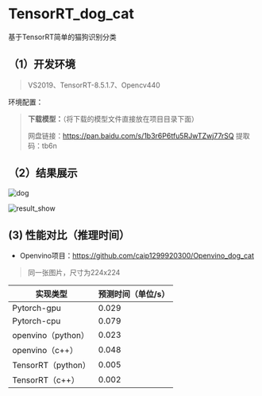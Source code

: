 # TensorRT_dog_cat
基于TensorRT简单的猫狗识别分类

## （1）开发环境

> VS2019、TensorRT-8.5.1.7、Opencv440

环境配置：

[小弟的博客]: https://blog.csdn.net/caip12999203000/article/details/129412394

> **下载模型：**（将下载的模型文件直接放在项目目录下面）
>
> 网盘链接：https://pan.baidu.com/s/1b3r6P6tfu5RJwTZwj77rSQ 提取码：tb6n

## （2）结果展示

![dog](E:\O\Github\TensorRT_dog_cat\dog.jpg)

![result_show](E:\O\Github\TensorRT_dog_cat\result_show.jpg)

## (3) 性能对比（推理时间）

- Openvino项目：https://github.com/caip1299920300/Openvino_dog_cat

> 同一张图片，尺寸为224x224

| 实现类型           | 预测时间（单位/s） |
| ------------------ | ------------------ |
| Pytorch-gpu        | 0.029              |
| Pytorch-cpu        | 0.079              |
| openvino（python） | 0.023              |
| openvino（c++）    | 0.048              |
| TensorRT（python） | 0.005              |
| TensorRT（c++）    | 0.002              |

